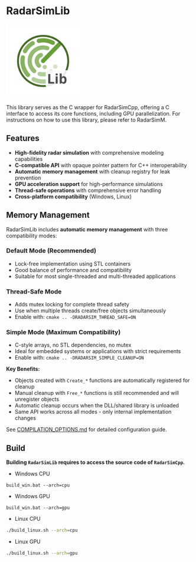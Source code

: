 # RadarSimLib

<img src="./assets/radarsimlib.svg" alt="logo" width="200"/>

This library serves as the C wrapper for RadarSimCpp, offering a C interface to access its core functions, including GPU parallelization. For instructions on how to use this library, please refer to RadarSimM.

## Features

- **High-fidelity radar simulation** with comprehensive modeling capabilities
- **C-compatible API** with opaque pointer pattern for C++ interoperability  
- **Automatic memory management** with cleanup registry for leak prevention
- **GPU acceleration support** for high-performance simulations
- **Thread-safe operations** with comprehensive error handling
- **Cross-platform compatibility** (Windows, Linux)

## Memory Management

RadarSimLib includes **automatic memory management** with three compatibility modes:

### Default Mode (Recommended)
- Lock-free implementation using STL containers
- Good balance of performance and compatibility
- Suitable for most single-threaded and multi-threaded applications

### Thread-Safe Mode
- Adds mutex locking for complete thread safety
- Use when multiple threads create/free objects simultaneously
- Enable with: `cmake .. -DRADARSIM_THREAD_SAFE=ON`

### Simple Mode (Maximum Compatibility)
- C-style arrays, no STL dependencies, no mutex
- Ideal for embedded systems or applications with strict requirements
- Enable with: `cmake .. -DRADARSIM_SIMPLE_CLEANUP=ON`

**Key Benefits:**
- Objects created with `Create_*` functions are automatically registered for cleanup
- Manual cleanup with `Free_*` functions is still recommended and will unregister objects
- Automatic cleanup occurs when the DLL/shared library is unloaded
- Same API works across all modes - only internal implementation changes

See [COMPILATION_OPTIONS.md](COMPILATION_OPTIONS.md) for detailed configuration guide.

## Build

**Building `RadarSimLib` requires to access the source code of `RadarSimCpp`.**

- Windows CPU

```batch
build_win.bat --arch=cpu
```

- Windows GPU

```batch
build_win.bat --arch=gpu
```

- Linux CPU

```bash
./build_linux.sh --arch=cpu
```

- Linux GPU

```bash
./build_linux.sh --arch=gpu
```

